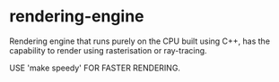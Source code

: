 # rendering-engine
Rendering engine that runs purely on the CPU built using C++, has the capability to render using rasterisation or ray-tracing.

USE 'make speedy' FOR FASTER RENDERING.
